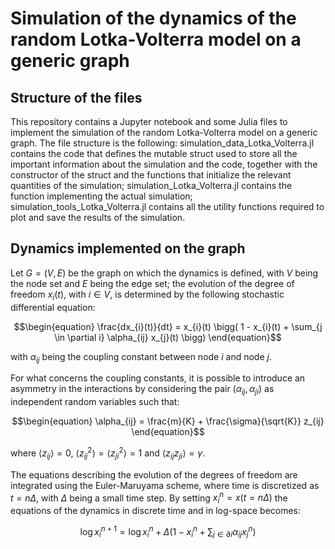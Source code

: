 # Simulation of the dynamics of the random Lotka-Volterra model on a generic graph

## Structure of the files

This repository contains a Jupyter notebook and some Julia files to implement the simulation of the random Lotka-Volterra model on a generic graph. 
The file structure is the following: simulation_data_Lotka_Volterra.jl contains the code that defines the mutable struct used to store all the important information about the simulation and the code, together with the constructor of the struct and the functions that initialize the relevant quantities of the simulation; simulation_Lotka_Volterra.jl contains the function implementing the actual simulation; simulation_tools_Lotka_Volterra.jl contains all the utility functions required to plot and save the results of the simulation.


## Dynamics implemented on the graph

Let $G=(V,E)$ be the graph on which the dynamics is defined, with $V$ being the node set and $E$ being the edge set; the evolution of the degree of freedom $x_{i}(t)$, with $i \in V$, is determined by the following stochastic differential equation:
```math
\begin{equation}
    \frac{dx_{i}(t)}{dt} = x_{i}(t) \bigg( 1 - x_{i}(t) + \sum_{j \in \partial i} \alpha_{ij} x_{j}(t) \bigg)
\end{equation}
```
with $\alpha_{ij}$ being the coupling constant between node $i$ and node $j$.

For what concerns the coupling constants, it is possible to introduce an asymmetry in the interactions by considering the pair $(\alpha_{ij}, \alpha_{ji})$ as independent random variables such that:
```math
\begin{equation}
    \alpha_{ij} = \frac{m}{K} + \frac{\sigma}{\sqrt{K}} z_{ij}
\end{equation}
```
where $\langle z_{ij} \rangle = 0$, $\langle z_{ij}^{2} \rangle = \langle z_{ji}^{2} \rangle = 1$ and $\langle z_{ij} z_{ji} \rangle = \gamma$.

The equations describing the evolution of the degrees of freedom are integrated using the Euler-Maruyama scheme, where time is discretized as $t=n\Delta$, with $\Delta$ being a small time step. By setting $x_{i}^{n} = x(t=n\Delta)$ the equations of the dynamics in discrete time and in log-space becomes:
```math
\begin{equation}
    \log x_{i}^{n+1} = \log x_{i}^{n} + \Delta \bigg( 1 - x_{i}^{n} + \sum_{j \in \partial i} \alpha_{ij} x_{j}^{n}\bigg)
\end{equation}
```
